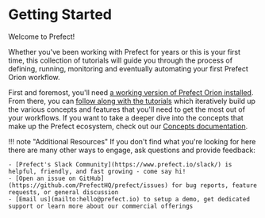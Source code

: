 # Getting Started

Welcome to Prefect!  

Whether you've been working with Prefect for years or this is your first time, this collection of tutorials will guide you through the process of defining, running, monitoring and eventually automating your first Prefect Orion workflow.  

First and foremost, you'll need [a working version of Prefect Orion installed](installation.md).  From there, you can [follow along with the tutorials](/tutorials/first-steps/) which iteratively build up the various concepts and features that you'll need to get the most out of your workflows.  If you want to take a deeper dive into the concepts that make up the Prefect ecosystem, check out our [Concepts documentation](/concepts/overview).

!!! note "Additional Resources"
    If you don't find what you're looking for here there are many other ways to engage, ask questions and provide feedback:

    - [Prefect's Slack Community](https://www.prefect.io/slack/) is helpful, friendly, and fast growing - come say hi!
    - [Open an issue on GitHub](https://github.com/PrefectHQ/prefect/issues) for bug reports, feature requests, or general discussion
    - [Email us](mailto:hello@prefect.io) to setup a demo, get dedicated support or learn more about our commercial offerings

